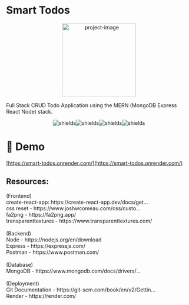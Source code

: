 <h1 id="title">Smart Todos</h1>

<p align="center"><img src="https://i.imgur.com/KmYSmqA.png" alt="project-image" height="200"></p>

<p id="description">Full Stack CRUD Todo Application using the MERN (MongoDB Express React Node) stack.</p>

<p align="center"><img src="https://img.shields.io/badge/MongoDB-4EA94B?style=for-the-badge&amp;logo=mongodb&amp;logoColor=white" alt="shields"><img src="https://img.shields.io/badge/Express.js-404D59?style=for-the-badge" alt="shields"><img src="https://img.shields.io/badge/React-20232A?style=for-the-badge&amp;logo=react&amp;logoColor=61DAFB" alt="shields"><img src="https://img.shields.io/badge/Node.js-43853D?style=for-the-badge&amp;logo=node.js&amp;logoColor=white" alt="shields"></p>

<h1>🚀 Demo</h1>

[https://smart-todos.onrender.com/](https://smart-todos.onrender.com/)

<h2>Resources:</h2>

<p id="description">
(Frontend)<br>
create-react-app: https://create-react-app.dev/docs/get...<br>
css reset - https://www.joshwcomeau.com/css/custo...<br>
fa2png - https://fa2png.app/<br>
transparenttextures - https://www.transparenttextures.com/<br><br>
(Backend)<br>
Node - https://nodejs.org/en/download<br>
Express - https://expressjs.com/<br>
Postman - https://www.postman.com/<br><br>
(Database)<br>
MongoDB - https://www.mongodb.com/docs/drivers/...<br><br>
(Deployment)<br>
Git Documentation - https://git-scm.com/book/en/v2/Gettin...<br>
Render - https://render.com/</p>
